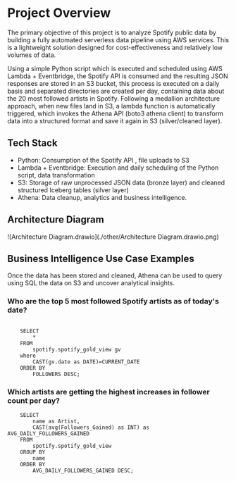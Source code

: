 # Project Overview

The primary objective of this project is to analyze Spotify public data by building a fully automated serverless data pipeline using AWS services. This is a lightweight solution designed for cost-effectiveness and relatively low volumes of data.

Using a simple Python script which is executed and scheduled using AWS Lambda + Eventbridge, the Spotify API is consumed and the resulting JSON responses are stored in an S3 bucket, this process is executed on a daily basis and separated directories are created per day, containing data about the 20 most followed artists in Spotify. Following a medallion architecture approach, when new files land in S3, a lambda function is automatically triggered, which invokes the Athena API (boto3 athena client) to transform data into a structured format and save it again in S3 (silver/cleaned layer).

## Tech Stack
* Python: Consumption of the Spotify API , file uploads to S3
* Lambda + Eventbridge: Execution and daily scheduling of the Python script, data transformation
* S3: Storage of raw unprocessed JSON data (bronze layer) and cleaned structured Iceberg tables (silver layer)
* Athena: Data cleanup, analytics and business intelligence.

## Architecture Diagram

![Architecture Diagram.drawio](./other/Architecture Diagram.drawio.png)


## Business Intelligence Use Case Examples

Once the data has been stored and cleaned, Athena can be used to query using SQL the data on S3 and uncover analytical insights. 

### Who are the top 5 most followed Spotify artists as of today's date?

```

    SELECT 
        * 
    FROM 
        spotify.spotify_gold_view gv
    where
        CAST(gv.date as DATE)=CURRENT_DATE
    ORDER BY 
        FOLLOWERS DESC;

````

### Which artists are getting the highest increases in follower count per day?
```
    SELECT 
        name as Artist,
        CAST(avg(Followers_Gained) as INT) as AVG_DAILY_FOLLOWERS_GAINED 
    FROM 
        spotify.spotify_gold_view
    GROUP BY
        name
    ORDER BY
        AVG_DAILY_FOLLOWERS_GAINED DESC;
```
